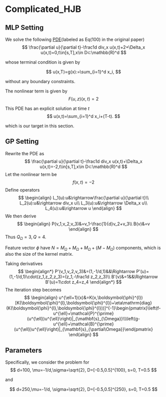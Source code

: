 # Complicated_HJB

## MLP Setting

We solve the following [PDE](https://arxiv.org/abs/2206.02016)(labeled as Eq(100) in the original paper)
$$
\frac{\partial u}{\partial t}-\frac1d div_x u(x,t)+2+\Delta_x u(x,t)=0,t\in[s,T],x\in D⊂\mathbb{R}^d
$$

whose terminal condition is given by


$$
u(x,T)=g(x):=\sum_{i=1}^d x_i,
$$

without any boundary constraints.

The nonlinear term is given by
$$
F(u,z)(x,t)=2
$$

This PDE has an explicit solution at time $t$
$$
u(x,t)=\sum_{i=1}^d x_i+(T-t).
$$

which is our target in this section.

## GP Setting

Rewrite the PDE as
$$
\frac{\partial u}{\partial t}-\frac1d div_x u(x,t)+\Delta_x u(x,t)=-2,t\in[s,T],x\in D⊂\mathbb{R}^d
$$
Let the nonlinear term be
$$
f(x,t)=-2
$$
Define operators
$$
\begin{align}
L_1(u):u&\rightarrow\frac{\partial u}{\partial t}\\
L_2(u):u&\rightarrow div_x u\\
L_3(u):u&\rightarrow \Delta_x u\\
L_4(u):u&\rightarrow u
\end{align}
$$
We then derive
$$
\begin{align}
P(v_1,v_2,v_3)&=v_1-\frac{1}{d}v_2+v_3\\
B(v)&=v
\end{align}
$$
Thus $Q_\Omega=3, Q=4$. 

Feature vector $\phi$ have $N=M_\Omega+M_\Omega+M_\Omega+(M-M_\Omega)$ components, which is also the size of the kernel matrix.

Taking derivatives
$$
\begin{align*}
P'(v_1,v_2,v_3)&=(1,-1/d,1)&&\Rightarrow P'(u)=(1,-1/d,1)\cdot(z_1,z_2,z_3)=(z_1,-\frac1d z_2,z_3)\\
B'(v)&=1&&\Rightarrow B'(u)=1\cdot z_4=z_4
\end{align*}
$$
The iteration step becomes
$$
\begin{align}
u^{\ell+1}(x)&=K(x,\boldsymbol{\phi}^{l})[K(\boldsymbol{\phi}^{l},\boldsymbol{\phi}^{l})+\eta\mathrm{diag}(K(\boldsymbol{\phi}^{l},\boldsymbol{\phi}^{l}))]^{-1}\begin{pmatrix}\left(f-u^{\ell}+\mathcal{P}^{\prime}(u^{\ell})u^{\ell}\right)|_{\mathbf{s}_{\Omega}}\\\left(g-u^{\ell}+\mathcal{B}^{\prime}(u^{\ell})u^{\ell}\right)|_{\mathbf{s}_{\partial\Omega}}\end{pmatrix}
\end{align}
$$

## Parameters

Specifically, we consider the problem for
$$
d=100, \mu=-1/d,\sigma=\sqrt{2}, D=[-0.5,0.5]^{100}, s=0, T=0.5
$$

and

$$
d=250,\mu=-1/d, \sigma=\sqrt{2}, D=[-0.5,0.5]^{250}, s=0, T=0.5
$$

